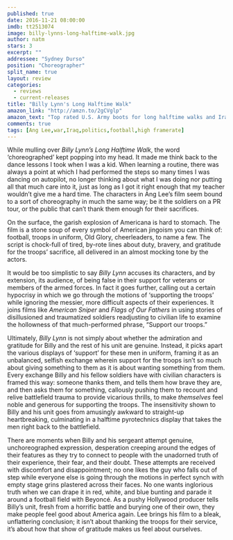 ```yaml
---
published: true
date: 2016-11-21 08:00:00
imdb: tt2513074
image: billy-lynns-long-halftime-walk.jpg
author: natm
stars: 3
excerpt: ""
addressee: "Sydney Durso"
position: "Choreographer"
split_name: true
layout: review
categories: 
  - reviews
  - current-releases
title: "Billy Lynn's Long Halftime Walk"
amazon_link: "http://amzn.to/2gCVglp"
amazon_text: "Top rated U.S. Army boots for long halftime walks and Iraqi field patrols."
comments: true
tags: [Ang Lee,war,Iraq,politics,football,high framerate]
---
```

While mulling over _Billy Lynn’s Long Halftime Walk_, the word ‘choreographed’ kept popping into my head. It made me think back to the dance lessons I took when I was a kid. When learning a routine, there was always a point at which I had performed the steps so many times I was dancing on autopilot, no longer thinking about what I was doing nor putting all that much care into it, just as long as I got it right enough that my teacher wouldn’t give me a hard time. The characters in Ang Lee’s film seem bound to a sort of choreography in much the same way; be it the soldiers on a PR tour, or the public that can’t thank them enough for their sacrifices. 

On the surface, the garish explosion of Americana is hard to stomach. The film is a stone soup of every symbol of American jingoism you can think of: football, troops in uniform, Old Glory, cheerleaders, to name a few. The script is chock-full of tired, by-rote lines about duty, bravery, and gratitude for the troops’ sacrifice, all delivered in an almost mocking tone by the actors. 

It would be too simplistic to say _Billy Lynn_ accuses its characters, and by extension, its audience, of being false in their support for veterans or members of the armed forces. In fact it goes further, calling out a certain hypocrisy in which we go through the motions of ‘supporting the troops’ while ignoring the messier, more difficult aspects of their experiences. It joins films like _American Sniper_ and _Flags of Our Fathers_ in using stories of disillusioned and traumatized soldiers readjusting to civilian life to examine the hollowness of that much-performed phrase, “Support our troops.” 

Ultimately, _Billy Lynn_ is not simply about whether the admiration and gratitude for Billy and the rest of his unit are genuine. Instead, it picks apart the various displays of ‘support’ for these men in uniform, framing it as an unbalanced, selfish exchange wherein support for the troops isn’t so much about giving something to them as it is about wanting something from them. Every exchange Billy and his fellow soldiers have with civilian characters is framed this way: someone thanks them, and tells them how brave they are, and then asks them for something, callously pushing them to recount and relive battlefield trauma to provide vicarious thrills, to make _themselves_ feel noble and generous for supporting the troops. The insensitivity shown to Billy and his unit goes from amusingly awkward to straight-up heartbreaking, culminating in a halftime pyrotechnics display that takes the men right back to the battlefield. 

There are moments when Billy and his sergeant attempt genuine, unchoreographed expression, desperation creeping around the edges of their features as they try to connect to people with the unadorned truth of their experience, their fear, and their doubt. These attempts are received with discomfort and disappointment; no one likes the guy who falls out of step while everyone else is going through the motions in perfect synch with empty stage grins plastered across their faces. No one wants inglorious truth when we can drape it in red, white, and blue bunting and parade it around a football field with Beyoncé. As a pushy Hollywood producer tells Billy’s unit, fresh from a horrific battle and burying one of their own, they make people feel good about America again. Lee brings his film to a bleak, unflattering conclusion; it isn’t about thanking the troops for their service, it’s about how that show of gratitude makes us feel about ourselves. 
